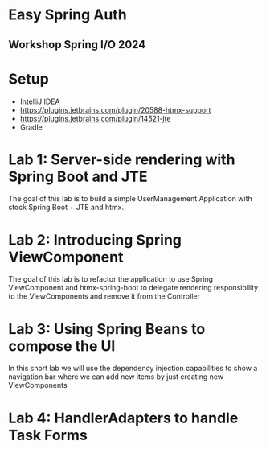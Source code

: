 # Easy Spring Auth


## Workshop Spring I/O 2024


# Setup

- IntelliJ IDEA
- https://plugins.jetbrains.com/plugin/20588-htmx-support
- https://plugins.jetbrains.com/plugin/14521-jte
- Gradle
# Lab 1: Server-side rendering with Spring Boot and JTE

The goal of this lab is to build a simple UserManagement Application with stock Spring Boot + JTE and htmx.

# Lab 2: Introducing Spring ViewComponent

The goal of this lab is to refactor the application to use Spring ViewComponent and htmx-spring-boot to delegate rendering responsibility to the ViewComponents and remove it from the Controller

# Lab 3: Using Spring Beans to compose the UI

In this short lab we will use the dependency injection capabilities to show a navigation bar where we can add new items by just creating new ViewComponents

# Lab 4: HandlerAdapters to handle Task Forms

